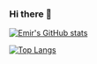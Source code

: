 ### Hi there 👋

<!--
**emircangun/emircangun** is a ✨ _special_ ✨ repository because its `README.md` (this file) appears on your GitHub profile.

Here are some ideas to get you started:

- 🔭 I’m currently working on ...
- 🌱 I’m currently learning ...
- 👯 I’m looking to collaborate on ...
- 🤔 I’m looking for help with ...
- 💬 Ask me about ...
- 📫 How to reach me: ...
- 😄 Pronouns: ...
- ⚡ Fun fact: ...
-->

[![Emir's GitHub stats](https://github-readme-stats.vercel.app/api?username=emircangun&show_icons=true&theme=swift)](https://github.com/emircangun/github-readme-stats)

[![Top Langs](https://github-readme-stats.vercel.app/api/top-langs/?username=emircangun&layout=compact)](https://github.com/emircangun/github-readme-stats)
